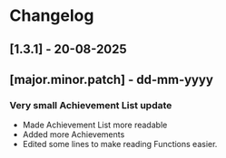 # Changelog

## [1.3.1] - 20-08-2025

## [major.minor.patch] - dd-mm-yyyy

### Very small Achievement List update

- Made Achievement List more readable
- Added more Achievements
- Edited some lines to make reading Functions easier.
